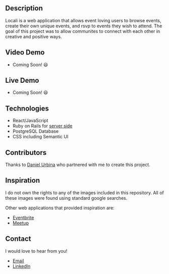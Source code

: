 ## Description
Locali is a web application that allows event loving users to browse events, create their own unique events, and rsvp to events they wish to attend.
The goal of this project was to allow communites to connect with each other in creative and positive ways. 


## Video Demo
- Coming Soon! 😃 


## Live Demo
- Coming Soon! 😃 


## Technologies
- React/JavaScript
- Ruby on Rails for [server side](https://github.com/KelsBecker/locali-backend)
- PostgreSQL Database
- CSS including Semantic UI

## Contributors
Thanks to [Daniel Urbina](https://github.com/danielxurbina) who partnered with me to create this project.


## Inspiration
I do not own the rights to any of the images included in this repository. All of these images were found using standard google searches. 

Other web applications that provided inspiration are:
- [Eventbrite](https://www.eventbrite.com/)
- [Meetup](https://www.meetup.com/)


## Contact
I would love to hear from you!
- [Email](kelly.lynn.becker@gmail.com)
- [LinkedIn](https://www.linkedin.com/in/kelly-lynn-becker/)

